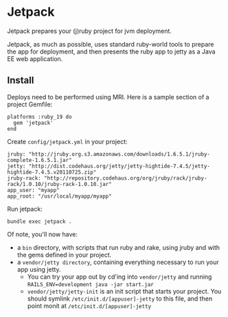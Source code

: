 # Jetpack

Jetpack prepares your (j)ruby project for jvm deployment.

Jetpack, as much as possible, uses standard ruby-world tools to prepare the app for deployment, and then presents the ruby app to jetty as a Java EE web application.

## Install

Deploys need to be performed using MRI. Here is a sample section of a project Gemfile:

    platforms :ruby_19 do
      gem 'jetpack'
    end


Create `config/jetpack.yml` in your project:

    jruby: "http://jruby.org.s3.amazonaws.com/downloads/1.6.5.1/jruby-complete-1.6.5.1.jar"
    jetty: "http://dist.codehaus.org/jetty/jetty-hightide-7.4.5/jetty-hightide-7.4.5.v20110725.zip"
    jruby-rack: "http://repository.codehaus.org/org/jruby/rack/jruby-rack/1.0.10/jruby-rack-1.0.10.jar"
    app_user: "myapp"
    app_root: "/usr/local/myapp/myapp"

Run jetpack:

    bundle exec jetpack .

Of note, you'll now have:

* a `bin` directory, with scripts that run ruby and rake, using jruby and with the gems defined in your project.
* a `vendor/jetty directory`, containing everything necessary to run your app using jetty.
  * You can try your app out by cd'ing into `vendor/jetty` and running `RAILS_ENV=development java -jar start.jar`
  * `vendor/jetty/jetty-init` is an init script that starts your project. You should symlink `/etc/init.d/[appuser]-jetty` to this file, and then point monit at `/etc/init.d/[appuser]-jetty`
